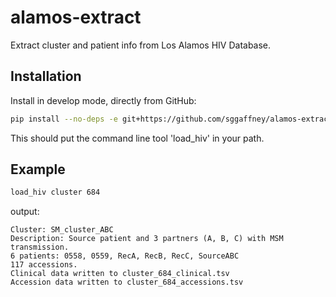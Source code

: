 alamos-extract
==============


Extract cluster and patient info from Los Alamos HIV Database.


## Installation


Install in develop mode, directly from GitHub:

```bash
pip install --no-deps -e git+https://github.com/sggaffney/alamos-extract.git#egg=alamos-extract
```

This should put the command line tool 'load_hiv' in your path.

## Example

```bash
load_hiv cluster 684
```

output:
```
Cluster: SM_cluster_ABC
Description: Source patient and 3 partners (A, B, C) with MSM transmission.
6 patients: 0558, 0559, RecA, RecB, RecC, SourceABC
117 accessions.
Clinical data written to cluster_684_clinical.tsv
Accession data written to cluster_684_accessions.tsv
```

